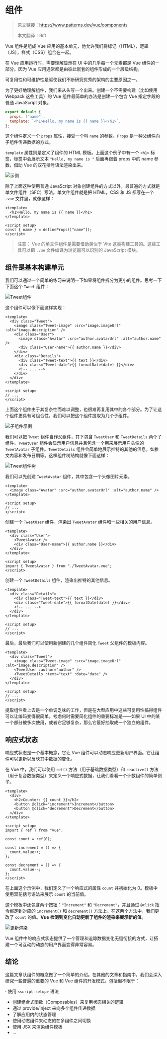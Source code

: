 # 组件

> 原文链接：https://www.patterns.dev/vue/components
>
> 本文翻译：Rift

Vue 组件是组成 Vue 应用的基本单元，他允许我们将标记（HTML），逻辑（JS），样式（CSS）组合在一起。

在 Vue 应用运行时，需要理解显示在 UI 中的几乎每一个元素都是 Vue 组件的一部分。因为 Vue 应用通常都是由彼此嵌套的组件形成的一个层级结构。

可复用性和可维护性是驱使我们不断研究优秀的架构的主要原因之一。

为了更好地理解组件，我们来从头写一个出来。创建一个不需要构建（比如使用 Webpack 这些工具）的 Vue 组件最简单的办法是创建一个包含 Vue 指定字段的普通 JavaScript 对象。

```javascript
export default {
  props: ["name"],
  template: `<h1>Hello, my name is {{ name }}</h1>`,
};
```

这个组件定义一个 `props` 属性，接受一个叫 `name` 的参数。`Props` 是一种父组件向子组件传递数据的方式。

`template` 属性则是定义了组件的 HTML 模板。上面这个例子中有一个 `<h1>` 标签，标签中会展示文本 `"Hello, my name is "` 后面再跟着 props 中的 name 参数，借助 Vue 的双花括号语法渲染出来。

![示例](./images/badge.png)

除了上面这种使用普通 JavaScript 对象创建组件的方式以外，最普遍的方式就是单文件组件（SFC）写法。单文件组件就是把 HTML，CSS 和 JS 都写在一个 `.vue` 文件里，就像这样：

```vue
<template>
  <h1>Hello, my name is {{ name }}</h1>
</template>

<script setup>
const { name } = defineProps(["name"]);
</script>
```

> 注意：
> Vue 的单文件组件是需要借助类似于 Vite 这类构建工具的。这些工具可以把 `.vue` 文件编译为浏览器可以识别的 JavaScript 模块。

## 组件是基本构建单元

我们可以通过一个简单的练习来说明一下如果将组件拆分为更小的组件。思考一下下面这个 `Tweet` 组件：

![Tweet组件](./images/tweet-component.png)

这个组件可以像下面这样实现：

```vue
<template>
  <div class="Tweet">
    <image class="Tweet-image" :src="image.imageUrl" :alt="image.description" />
    <div class="User">
      <image class="Avatar" :src="author.avatarUrl" :alt="author.name" />
      <div class="User-name">{{ author.name }}</div>
    </div>
    <div class="Details">
      <div class="Tweet-text">{{ text }}</div>
      <div class="Tweet-date">{{ formatDate(date) }}</div>
      <!-- ... -->
    </div>
  </div>
</template>

<script setup>
// ...
</script>
```

上面这个组件由于其复杂性而难以调整，也很难再复用其中的各个部分。为了让这个组件更具有可组合性，我们可以把这个组件提取为几个子组件。

![子组件示例](./images/tweet-component-diagram-breakdown.png)

我们可以把 `Tweet` 组件当作父组件，其下包含 `TweetUser` 和 `TweetDetails` 两个子组件。`TweetUser` 组件会显示用户信息并且包含一个用来展示用户头像的 `TweetAvatar` 子组件。`TweetDetails` 组件会简单地展示推特的其他的信息，如推文内容和发布日期等。这棵组件树结构就像下面这样：

![Tweet组件树](./images/tweet-component-breakdown-diagram.png)

我们可以先创建 `TweetAvatar` 组件，其中包含一个头像图片元素。

```vue
<template>
  <image class="Avatar" :src="author.avatarUrl" :alt="author.name" />
</template>

<script setup>
// ...
</script>
```

创建一个 `TweetUser` 组件，渲染出 `TweetAvatar` 组件和一些相关的用户信息。

```vue
<template>
  <div class="User">
    <TweetAvatar />
    <div class="User-name">{{ author.name }}</div>
  </div>
</template>

<script setup>
import { TweetAvatar } from "./TweetAvatar.vue";
</script>
```

创建一个 `TweetDetails` 组件，渲染出推特的其他信息。

```vue
<template>
  <div class="Details">
    <div class="Tweet-text">{{ text }}</div>
    <div class="Tweet-date">{{ formatDate(date) }}</div>
    <!-- ... -->
  </div>
</template>

<script setup>
// ...
</script>
```

最后，最后我们可以使用新创建的几个组件简化 `Tweet` 父组件的模板内容。

```vue
<template>
  <div class="Tweet">
    <image class="Tweet-image" :src="image.imageUrl" :alt="image.description" />
    <TweetUser :author="author" />
    <TweetDetails :text="text" :date="date" />
  </div>
</template>

<script setup>
// ...
</script>
```

提取组件看上去是一个单调乏味的工作，但是在大型应用中这些可复用性搞得组件可以让编码变得很简单。考虑何时需要简化组件的重要标准是——如果 UI 中的某一个部分被多次使用，或者它足够复杂，那么它最好抽取成一个独立的组件。

## 响应式状态

响应式状态是一个基本概念，它让 Vue 组件可以动态响应更新用户界面。它让组件可以更新以反映其中数据的变化。

在 Vue 中，我们可以使用 `ref()` 方法（用于基础数据类型）和 `reactive()` 方法（用于复合数据类型）来定义一个响应式数据，让我们看看一个计数组件的简单例子。

```vue
<template>
  <div>
    <h2>Counter: {{ count }}</h2>
    <button @click="increment">Increment</button>
    <button @click="decrement">Decrement</button>
  </div>
</template>

<script setup>
import { ref } from "vue";

const count = ref(0);

const increment = () => {
  count.value++;
};

const decrement = () => {
  count.value--;
};
</script>
```

在上面这个示例中，我们定义了一个响应式的属性 `count` 并初始化为 0。模板中使用双花括号语法来展示 `count` 的当前值。

这个模板中还包含两个按钮：`"Increment"` 和 `"Decrement"`，并且通过 `@click` 指令绑定到对应的 `increment()` 和 `decrement()` 方法上。在这两个方法中，我们更改了 `count` 的值。**Vue 检测到变化自动更新了组件的渲染来展示新的值。**

![更新渲染](./images/components-reactivity.webp)

Vue 组件中的响应式状态提供了一个管理和追踪数据变化无缝衔接的方式，让搭建一个可互动的动态的用户界面变得非常容易。

## 结论

这篇文章队组件的概念做了一个简单的介绍。在其他的文章和指南中，我们会深入研究一些普遍的重要的 Vue 和 Vue 组件的开发模式。包括但不限于：

· 使用 `<script setup>` 语法

- 创建组合式函数（Composables）来复用状态相关的逻辑
- 通过 provide/inject 来向多个组件传递数据
- 了解应用内的状态管理
- 使用动态组件来动态的在多组件之间切换
- 使用 JSX 来渲染组件模板
- ...
